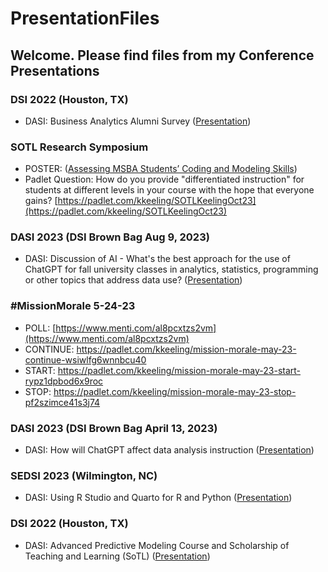 # PresentationFiles
## Welcome. Please find files from my Conference Presentations

### DSI 2022 (Houston, TX)
* DASI: Business Analytics Alumni Survey (<a href="https://github.com/kkParker/PresentationFiles/blob/main/DASI%20DSI%202023BIAAlumniSurvey.pptx">Presentation</a>)

### SOTL Research Symposium
* POSTER: (<a href="https://github.com/kkParker/PresentationFiles/blob/main/KeelingSoTLPoster_MSBACodingModelingSkills_v9.22.pdf">Assessing MSBA Students’ Coding and Modeling Skills</a>)
* Padlet Question: How do you provide "differentiated instruction" for students at different levels in your course with the hope that everyone gains? [https://padlet.com/kkeeling/SOTLKeelingOct23](https://padlet.com/kkeeling/SOTLKeelingOct23)

### DASI 2023 (DSI Brown Bag Aug 9, 2023)
* DASI: Discussion of AI - What's the best approach for the use of ChatGPT for fall university classes in analytics, statistics, programming or other topics that address data use? (<a href="https://github.com/kkParker/PresentationFiles/blob/main/DASI AI Discussion Keeling.pdf">Presentation</a>)

### #MissionMorale 5-24-23
* POLL: [https://www.menti.com/al8pcxtzs2vm](https://www.menti.com/al8pcxtzs2vm)
* CONTINUE: https://padlet.com/kkeeling/mission-morale-may-23-continue-wsiwlfg6wnnbcu40
* START: https://padlet.com/kkeeling/mission-morale-may-23-start-rypz1dpbod6x9roc
* STOP: https://padlet.com/kkeeling/mission-morale-may-23-stop-pf2szimce41s3j74

### DASI 2023 (DSI Brown Bag April 13, 2023)
* DASI: How will ChatGPT affect data analysis instruction (<a href="https://github.com/kkParker/PresentationFiles/blob/main/DASIChatGPTApr23.pdf">Presentation</a>)

### SEDSI 2023 (Wilmington, NC)
* DASI: Using R Studio and Quarto for R and Python (<a href="https://github.com/kkParker/PresentationFiles/blob/main/DASISEDSI%202023RStudioPythonR.pdf">Presentation</a>)

### DSI 2022 (Houston, TX)
* DASI: Advanced Predictive Modeling Course and Scholarship of Teaching and Learning (SoTL) (<a href="https://github.com/kkParker/PresentationFiles/blob/237e171e08616376be83d8574a6d6c38e1c5d12c/DSI22DASIAdvPMwRSoTL.pptx">Presentation</a>)


